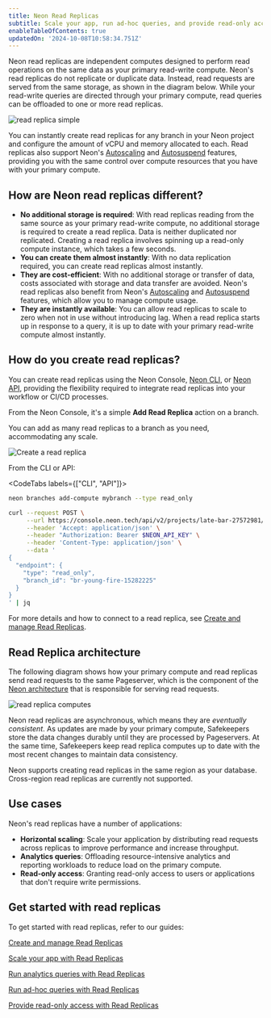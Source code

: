```yaml
---
title: Neon Read Replicas
subtitle: Scale your app, run ad-hoc queries, and provide read-only access without duplicating data
enableTableOfContents: true
updatedOn: '2024-10-08T10:58:34.751Z'
---
```


Neon read replicas are independent computes designed to perform read operations on the same data as your primary read-write compute. Neon's read replicas do not replicate or duplicate data. Instead, read requests are served from the same storage, as shown in the diagram below. While your read-write queries are directed through your primary compute, read queries can be offloaded to one or more read replicas.

![read replica simple](/docs/introduction/read_replica_simple.png)

You can instantly create read replicas for any branch in your Neon project and configure the amount of vCPU and memory allocated to each. Read replicas also support Neon's [Autoscaling](/docs/introduction/autoscaling) and [Autosuspend](/docs/introduction/auto-suspend) features, providing you with the same control over compute resources that you have with your primary compute.

## How are Neon read replicas different?

- **No additional storage is required**: With read replicas reading from the same source as your primary read-write compute, no additional storage is required to create a read replica. Data is neither duplicated nor replicated. Creating a read replica involves spinning up a read-only compute instance, which takes a few seconds.
- **You can create them almost instantly**: With no data replication required, you can create read replicas almost instantly.
- **They are cost-efficient**: With no additional storage or transfer of data, costs associated with storage and data transfer are avoided. Neon's read replicas also benefit from Neon's [Autoscaling](/docs/introduction/autoscaling) and [Autosuspend](/docs/manage/endpoints#auto-suspend-configuration) features, which allow you to manage compute usage.
- **They are instantly available**: You can allow read replicas to scale to zero when not in use without introducing lag. When a read replica starts up in response to a query, it is up to date with your primary read-write compute almost instantly.

## How do you create read replicas?

You can create read replicas using the Neon Console, [Neon CLI](https://neon.tech/docs/reference/neon-cli), or [Neon API](https://api-docs.neon.tech/reference/getting-started-with-neon-api), providing the flexibility required to integrate read replicas into your workflow or CI/CD processes.

From the Neon Console, it's a simple **Add Read Replica** action on a branch.

<Admonition type="note">
You can add as many read replicas to a branch as you need, accommodating any scale.
</Admonition>

![Create a read replica](/docs/introduction/create_read_replica.png)

From the CLI or API:

<CodeTabs labels={["CLI", "API"]}>

```bash
neon branches add-compute mybranch --type read_only
```

```bash
curl --request POST \
     --url https://console.neon.tech/api/v2/projects/late-bar-27572981/endpoints \
     --header 'Accept: application/json' \
     --header "Authorization: Bearer $NEON_API_KEY" \
     --header 'Content-Type: application/json' \
     --data '
{
  "endpoint": {
    "type": "read_only",
    "branch_id": "br-young-fire-15282225"
  }
}
' | jq
```

</CodeTabs>

For more details and how to connect to a read replica, see [Create and manage Read Replicas](/docs/guides/read-replica-guide).

## Read Replica architecture

The following diagram shows how your primary compute and read replicas send read requests to the same Pageserver, which is the component of the [Neon architecture](/docs/introduction/architecture-overview) that is responsible for serving read requests.

![read replica computes](/docs/introduction/read_replicas.jpg)

Neon read replicas are asynchronous, which means they are _eventually consistent_. As updates are made by your primary compute, Safekeepers store the data changes durably until they are processed by Pageservers. At the same time, Safekeepers keep read replica computes up to date with the most recent changes to maintain data consistency.

Neon supports creating read replicas in the same region as your database. Cross-region read replicas are currently not supported.

## Use cases

Neon's read replicas have a number of applications:

- **Horizontal scaling**: Scale your application by distributing read requests across replicas to improve performance and increase throughput.
- **Analytics queries**: Offloading resource-intensive analytics and reporting workloads to reduce load on the primary compute.
- **Read-only access**: Granting read-only access to users or applications that don't require write permissions.

## Get started with read replicas

To get started with read replicas, refer to our guides:

<DetailIconCards>

<a href="/docs/guides/read-replica-guide" description="Learn how to create, connect to, configure, delete, and monitor read replicas" icon="ladder">Create and manage Read Replicas</a>

<a href="/docs/guides/read-replica-integrations" description="Scale your app with read replicas using built-in framework support" icon="scale-up">Scale your app with Read Replicas</a>

<a href="/docs/guides/read-replica-data-analysis" description="Leverage read replicas for running data-intensive analytics queries" icon="chart-bar">Run analytics queries with Read Replicas</a>

<a href="/docs/guides/read-replica-adhoc-queries" description="Leverage read replicas for running ad-hoc queries" icon="queries">Run ad-hoc queries with Read Replicas</a>

<a href="/docs/guides/read-only-access-read-replicas" description="Leverage read replicas to provide read-only access to your data" icon="screen">Provide read-only access with Read Replicas</a>

</DetailIconCards>
